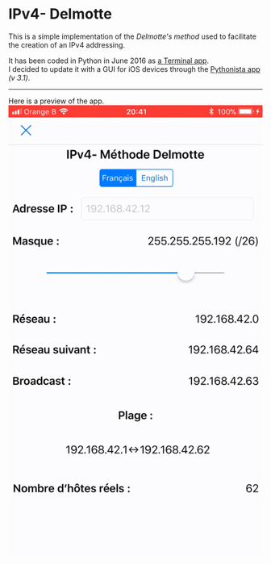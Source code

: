 # IPv4- Delmotte
This is a simple implementation of the _Delmotte's method_ used to facilitate the creation of an IPv4 addressing.

It has been coded in Python in June 2016 as [a Terminal app](previous/IPv4-DelmottesMethod.py).  
I decided to update it with a GUI for iOS devices through the [Pythonista app](http://omz-software.com/pythonista/) _(v 3.1)_.

---
Here is a preview of the app.  
![Preview](preview/Preview.gif "Preview")
